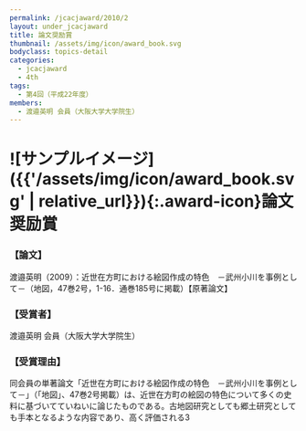 ```yaml
---
permalink: /jcacjaward/2010/2
layout: under_jcacjaward
title: 論文奨励賞
thumbnail: /assets/img/icon/award_book.svg
bodyclass: topics-detail
categories:
  - jcacjaward
  - 4th
tags:
  - 第4回（平成22年度）
members:
  - 渡邉英明 会員（大阪大学大学院生）
---
```


# ![サンプルイメージ]({{'/assets/img/icon/award_book.svg' | relative_url}}){:.award-icon}論文奨励賞

### 【論文】

渡邉英明（2009）：近世在方町における絵図作成の特色　－武州小川を事例として－（地図，47巻2号，1-16．通巻185号に掲載）【原著論文】

### 【受賞者】

渡邉英明 会員（大阪大学大学院生）

### 【受賞理由】

同会員の単著論文「近世在方町における絵図作成の特色　－武州小川を事例として－」（「地図」、47巻2号掲載）は、近世在方町の絵図の特色について多くの史料に基づいてていねいに論じたものである。古地図研究としても郷土研究としても手本となるような内容であり、高く評価される3
